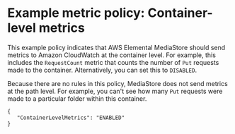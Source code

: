 # Example metric policy: Container\-level metrics<a name="policies-metric-examples-container-level-metrics"></a>

This example policy indicates that AWS Elemental MediaStore should send metrics to Amazon CloudWatch at the container level\. For example, this includes the `RequestCount` metric that counts the number of `Put` requests made to the container\. Alternatively, you can set this to `DISABLED`\. 

Because there are no rules in this policy, MediaStore does not send metrics at the path level\. For example, you can't see how many `Put` requests were made to a particular folder within this container\.

```
{
   "ContainerLevelMetrics": "ENABLED"
}
```